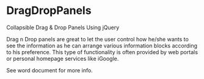 # DragDropPanels
Collapsible Drag &amp; Drop Panels Using jQuery

Drag n Drop panels are great to let the user control how he/she wants to see the information as he can arrange various information blocks according to his preference. This type of functionality is often provided by web portals or personal homepage services like iGoogle.

See word document for more info.

